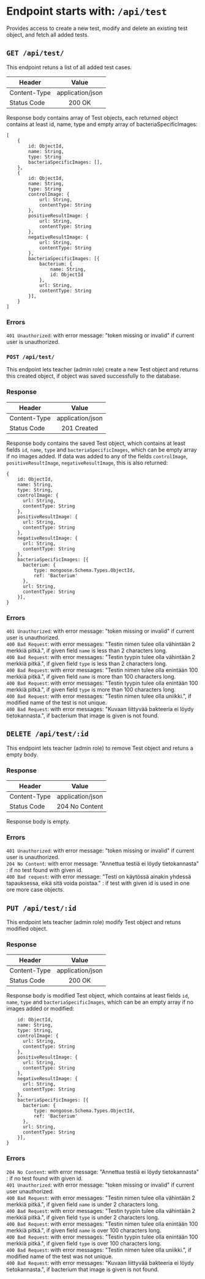 # Endpoint starts with: `/api/test`
Provides access to create a new test, modify and delete an existing test object, and fetch all added tests.

## `GET /api/test/`
This endpoint retuns a list of all added test cases.


| Header        |  Value        |
| ------------- |:-------------:|
| Content-Type  | application/json |
| Status Code   | 200 OK    |

Response body contains array of Test objects, each returned object contains at least id, name, type and empty array of bacteriaSpecificImages:
```
[
    {
        id: ObjectId,
        name: String,
        type: String
        bacteriaSpecificImages: [],
    },
    {
        id: ObjectId,
        name: String,
        type: String
        controlImage: {
            url: String,
            contentType: String
        },
        positiveResultImage: {
            url: String,
            contentType: String
        },
        negativeResultImage: {
            url: String,
            contentType: String
        },
        bacteriaSpecificImages: [{
            bacterium: {
                name: String,
                id: ObjectId
            },
            url: String,
            contentType: String
        }], 
    }
]
```    
### Errors
`401 Unauthorized`: with error message: "token missing or invalid" if current user is unauthorized. 


### `POST /api/test/`
This endpoint lets teacher (admin role) create a new Test object and returns this created object, if object was saved successfully to the database.

### Response
| Header        |  Value        |
| ------------- |:-------------:|
| Content-Type  | application/json |
|Status Code|201 Created|

Response body contains the saved Test object, which contains at least fields `id`, `name`, `type` and `bacteriaSpecificImages`, which can be empty array if no images added. If data was added to any of the fields `controlImage`, `positiveResultImage`, `negativeResultImage`, this is also returned:
```
{
    id: ObjectId,
    name: String,
    type: String,
    controlImage: {
      url: String,
      contentType: String
    },
    positiveResultImage: {
      url: String,
      contentType: String
    },
    negativeResultImage: {
      url: String,
      contentType: String
    },
    bacteriaSpecificImages: [{
      bacterium: {
          type: mongoose.Schema.Types.ObjectId,
          ref: 'Bacterium'
      },
      url: String,
      contentType: String
    }], 
}
```


### Errors
`401 Unauthorized`: with error message: "token missing or invalid" if current user is unauthorized.\
`400 Bad Request`: with error messages: "Testin nimen tulee olla vähintään 2 merkkiä pitkä.",  if given field `name` is less than 2 characters long.\
`400 Bad Request`: with error messages: "Testin tyypin tulee olla vähintään 2 merkkiä pitkä.",  if given field `type` is less than 2 characters long.\
`400 Bad Request`: with error messages: "Testin nimen tulee olla enintään 100 merkkiä pitkä.",  if given field `name` is more than 100 characters long.\
`400 Bad Request`: with error messages: "Testin tyypin tulee olla enintään 100 merkkiä pitkä.",  if given field `type` is more than 100 characters long.\
`400 Bad Request`: with error messages: "Testin nimen tulee olla uniikki.",  if modified name of the test is not unique.\
`400 Bad Request`: with error messages: "Kuvaan liittyvää bakteeria ei löydy tietokannasta.",  if bacterium that image is given is not found.

## `DELETE /api/test/:id`

This endpoint lets teacher (admin role) to remove Test object and retuns a empty body.

### Response
| Header        |  Value        |
| ------------- |:-------------:|
| Content-Type      | application/json |
|Status Code| 204 No Content|

Response body is empty.

### Errors
`401 Unauthorized`: with error message: "token missing or invalid" if current user is unauthorized.\
`204 No Content`: with error message: "Annettua testiä ei löydy tietokannasta" : if no test found with given id.\
`400 Bad request`: with error message: "Testi on käytössä ainakin yhdessä tapauksessa, eikä sitä voida poistaa." : if test with given id is used in one ore more case objects.

## `PUT /api/test/:id`

This endpoint lets teacher (admin role) modify Test object and retuns modified object.

### Response
| Header        |  Value        |
| ------------- |:-------------:|
| Content-Type  | application/json |
| Status Code | 200 OK|

Response body is modified Test object, which contains at least fields `id`, `name`, `type` and `bacteriaSpecificImages`, which can be an empty array if no images added or modified:
```{
    id: ObjectId,
    name: String,
    type: String,
    controlImage: {
      url: String,
      contentType: String
    },
    positiveResultImage: {
      url: String,
      contentType: String
    },
    negativeResultImage: {
      url: String,
      contentType: String
    },
    bacteriaSpecificImages: [{
      bacterium: {
          type: mongoose.Schema.Types.ObjectId,
          ref: 'Bacterium'
      },
      url: String,
      contentType: String
    }], 
}
```

### Errors
`204 No Content`: with error message: "Annettua testiä ei löydy tietokannasta" : if no test found with given id.\
`401 Unauthorized`: with error message: "token missing or invalid" if current user unauthorized.\
`400 Bad Request`: with error messages: "Testin nimen tulee olla vähintään 2 merkkiä pitkä.",  if given field `name` is under 2 characters long.\
`400 Bad Request`: with error messages: "Testin tyypin tulee olla vähintään 2 merkkiä pitkä.",  if given field `type` is under 2 characters long.\
`400 Bad Request`: with error messages: "Testin nimen tulee olla enintään 100 merkkiä pitkä.",  if given field `name` is over 100 characters long.\
`400 Bad Request`: with error messages: "Testin tyypin tulee olla enintään 100 merkkiä pitkä.",  if given field `type` is over 100 characters long.\
`400 Bad Request`: with error messages: "Testin nimen tulee olla uniikki.",  if modified name of the test was not unique.\
`400 Bad Request`: with error messages: "Kuvaan liittyvää bakteeria ei löydy tietokannasta.",  if bacterium that image is given is not found.